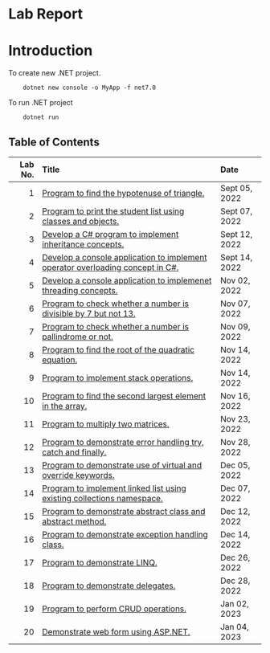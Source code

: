 # Lab Report 

# Introduction 

To create new .NET project.
```
    dotnet new console -o MyApp -f net7.0
```

To run .NET project

```
    dotnet run
```

## Table of Contents

| Lab No. | Title                                                                                               | Date          |
| ------: | :-------------------------------------------------------------------------------------------------- | :------------ |
| 1       | [Program to find the hypotenuse of triangle.](./Lab01/README.md)                                    | Sept 05, 2022 |
| 2       | [Program to print the student list using classes and objects.](./Day02/README.md)                   | Sept 07, 2022 |
| 3       | [Develop a C# program to implement inheritance concepts.](./Lab03/README.md)                        | Sept 12, 2022 |
| 4       | [Develop a console application to implement operator overloading concept in C#.](./Day04/README.md) | Sept 14, 2022 |
| 5       | [Develop a console application to implemenet threading concepts.](./Lab05/README.md)                | Nov  02, 2022 |
| 6       | [Program to check whether a number is divisible by 7 but not 13.](./Day06/README.md)                | Nov  07, 2022 |
| 7       | [Program to check whether a number is pallindrome or not.](./Lab07/README.md)                       | Nov  09, 2022 |
| 8       | [Program to find the root of the quadratic equation.](./Day08/README.md)                            | Nov  14, 2022 |
| 9       | [Program to implement stack operations.](./Lab09/README.md)                                         | Nov  14, 2022 |
| 10      | [Program to find the second largest element in the array.](./Day10/README.md)                       | Nov  16, 2022 |
| 11      | [Program to multiply two matrices.](./Lab11/README.md)                                              | Nov  23, 2022 |
| 12      | [Program to demonstrate error handling try, catch and finally.](./Day12/README.md)                  | Nov  28, 2022 |
| 13      | [Program to demonstrate use of virtual and override keywords.](./Lab13/README.md)                   | Dec  05, 2022 |
| 14      | [Program to implement linked list using existing collections namespace.](./Day14/README.md)         | Dec  07, 2022 |
| 15      | [Program to demonstrate abstract class and abstract method.](./Lab15/README.md)                     | Dec  12, 2022 |
| 16      | [Program to demonstrate exception handling class.](./Day16/README.md)                               | Dec  14, 2022 |
| 17      | [Program to demonstrate LINQ.](./Lab17/README.md)                                                   | Dec  26, 2022 |
| 18      | [Program to demonstrate delegates.](./Day18/README.md)                                              | Dec  28, 2022 |
| 19      | [Program to perform CRUD operations.](./Day19/README.md)                                            | Jan  02, 2023 |
| 20      | [Demonstrate web form using ASP.NET.](./Day20/README.md)                                            | Jan  04, 2023 |